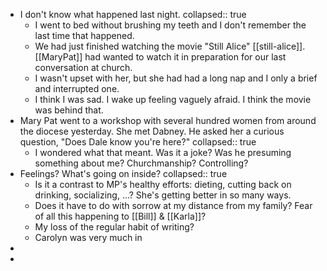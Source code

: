 - I don't know what happened last night.
  collapsed:: true
	- I went to bed without brushing my teeth and I don't remember the last time that happened.
	- We had just finished watching the movie "Still Alice" [[still-alice]]. [[MaryPat]] had wanted to watch it in preparation for our last conversation at church.
	- I wasn't upset with her, but she had had a long nap and I only a brief and interrupted one.
	- I think I was sad. I wake up feeling vaguely afraid. I think the movie was behind that.
- Mary Pat went to a workshop with several hundred women from around the diocese yesterday. She met Dabney. He asked her a curious question, "Does Dale know you're here?"
  collapsed:: true
	- I wondered what that meant. Was it a joke? Was he presuming something about me? Churchmanship? Controlling?
- Feelings? What's going on inside?
  collapsed:: true
	- Is it a contrast to MP's healthy efforts: dieting, cutting back on drinking, socializing, ...? She's getting better in so many ways.
	- Does it have to do with sorrow at my distance from my family? Fear of all this happening to [[Bill]] & [[Karla]]?
	- My loss of the regular habit of writing?
	- Carolyn was very much in 
-
-